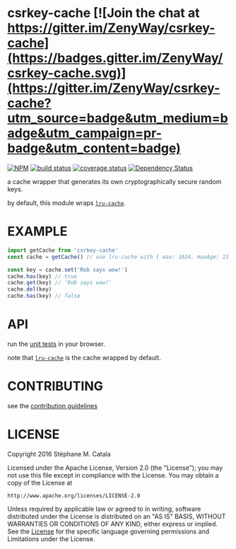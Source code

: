 # csrkey-cache [![Join the chat at https://gitter.im/ZenyWay/csrkey-cache](https://badges.gitter.im/ZenyWay/csrkey-cache.svg)](https://gitter.im/ZenyWay/csrkey-cache?utm_source=badge&utm_medium=badge&utm_campaign=pr-badge&utm_content=badge)
[![NPM](https://nodei.co/npm/csrkey-cache.png?compact=true)](https://nodei.co/npm/csrkey-cache/)
[![build status](https://travis-ci.org/ZenyWay/csrkey-cache.svg?branch=master)](https://travis-ci.org/ZenyWay/csrkey-cache)
[![coverage status](https://coveralls.io/repos/github/ZenyWay/csrkey-cache/badge.svg?branch=master)](https://coveralls.io/github/ZenyWay/csrkey-cache)
[![Dependency Status](https://gemnasium.com/badges/github.com/ZenyWay/csrkey-cache.svg)](https://gemnasium.com/github.com/ZenyWay/csrkey-cache)

a cache wrapper that generates its own cryptographically secure random keys.

by default, this module wraps [`lru-cache`](https://www.npmjs.com/package/lru-cache).

# <a name="example"></a> EXAMPLE
```javascript
import getCache from 'csrkey-cache'
const cache = getCache() // use lru-cache with { max: 1024, maxAge: 15 * 60 * 1000 } defaults

const key = cache.set('Rob says wow!')
cache.has(key) // true
cache.get(key) // 'Rob says wow!'
cache.del(key)
cache.has(key) // false
```

# <a name="api"></a> API
run the [unit tests](https://cdn.rawgit.com/ZenyWay/csrkey-cache/v1.1.2/spec/web/index.html)
in your browser.

note that [`lru-cache`](https://www.npmjs.com/package/lru-cache)
is the cache wrapped by default.

# <a name="contributing"></a> CONTRIBUTING
see the [contribution guidelines](./CONTRIBUTING.md)

# <a name="license"></a> LICENSE
Copyright 2016 Stéphane M. Catala

Licensed under the Apache License, Version 2.0 (the "License");
you may not use this file except in compliance with the License.
You may obtain a copy of the License at

    http://www.apache.org/licenses/LICENSE-2.0

Unless required by applicable law or agreed to in writing, software
distributed under the License is distributed on an "AS IS" BASIS,
WITHOUT WARRANTIES OR CONDITIONS OF ANY KIND, either express or implied.
See the [License](./LICENSE) for the specific language governing permissions and
Limitations under the License.
